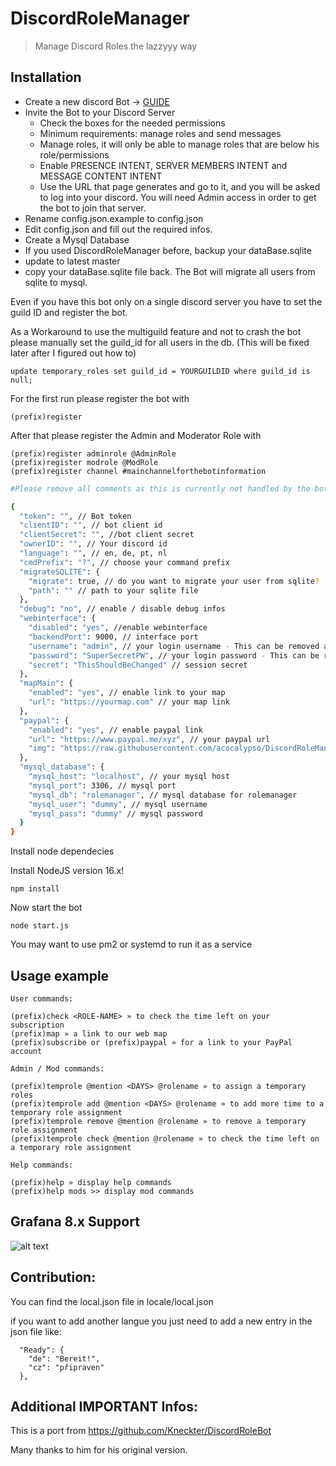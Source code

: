 # DiscordRoleManager
> Manage Discord Roles the lazzyyy way


## Installation

- Create a new discord Bot -> [GUIDE](https://discordpy.readthedocs.io/en/latest/discord.html)
- Invite the Bot to your Discord Server
	- Check the boxes for the needed permissions
	- Minimum requirements: manage roles and send messages
	- Manage roles, it will only be able to manage roles that are below his role/permissions
	- Enable PRESENCE INTENT, SERVER MEMBERS INTENT and MESSAGE CONTENT INTENT
	- Use the URL that page generates and go to it, and you will be asked to log into your discord. You will need Admin access in order to get the bot to join that server.
- Rename config.json.example to config.json
- Edit config.json and fill out the required infos.
- Create a Mysql Database
- If you used DiscordRoleManager before, backup your dataBase.sqlite 
- update to latest master 
- copy your dataBase.sqlite file back. The Bot will migrate all users from sqlite to mysql.

Even if you have this bot only on a single discord server you have to set the guild ID and register the bot.

As a Workaround to use the multiguild feature and not to crash the bot please manually set the guild_id for all users in the db.
(This will be fixed later after I figured out how to)

```update temporary_roles set guild_id = YOURGUILDID where guild_id is null;```

For the first run please register the bot with
```
(prefix)register
```
After that please register the Admin and Moderator Role with
```
(prefix)register adminrole @AdminRole
(prefix)register modrole @ModRole
(prefix)register channel #mainchannelforthebotinformation
```

```sh
#Please remove all comments as this is currently not handled by the bot!

{
  "token": "", // Bot token
  "clientID": "", // bot client id
  "clientSecret": "", //bot client secret
  "ownerID": "", // Your discord id
  "language": "", // en, de, pt, nl
  "cmdPrefix": "?", // choose your command prefix
  "migrateSQLITE": {
    "migrate": true, // do you want to migrate your user from sqlite?
    "path": "" // path to your sqlite file
  },
  "debug": "no", // enable / disable debug infos
  "webinterface": {
    "disabled": "yes", //enable webinterface
    "backendPort": 9000, // interface port
    "username": "admin", // your login username - This can be removed afterwards
    "password": "SuperSecretPW", // your login password - This can be removed afterwards
    "secret": "ThisShouldBeChanged" // session secret
  },
  "mapMain": {
    "enabled": "yes", // enable link to your map
    "url": "https://yourmap.com" // your map link
  },
  "paypal": {
    "enabled": "yes", // enable paypal link
    "url": "https://www.paypal.me/xyz", // your paypal url
    "img": "https://raw.githubusercontent.com/acocalypso/DiscordRoleManager/master/paypal_icon.jpg"
  },
  "mysql_database": {
    "mysql_host": "localhost", // your mysql host
    "mysql_port": 3306, // mysql port
    "mysql_db": "rolemanager", // mysql database for rolemanager
    "mysql_user": "dummy", // mysql username
    "mysql_pass": "dummy" // mysql password
  }
}


```
Install node dependecies

Install NodeJS version 16.x!

```
npm install
```

Now start the bot

```
node start.js
```

You may want to use pm2 or systemd to run it as a service

## Usage example

```
User commands:

(prefix)check <ROLE-NAME> » to check the time left on your subscription
(prefix)map » a link to our web map
(prefix)subscribe or (prefix)paypal » for a link to your PayPal account

Admin / Mod commands:

(prefix)temprole @mention <DAYS> @rolename » to assign a temporary roles
(prefix)temprole add @mention <DAYS> @rolename » to add more time to a temporary role assignment
(prefix)temprole remove @mention @rolename » to remove a temporary role assignment
(prefix)temprole check @mention @rolename » to check the time left on a temporary role assignment

Help commands:

(prefix)help » display help commands
(prefix)help mods >> display mod commands
```

## Grafana 8.x Support

![alt text](https://raw.githubusercontent.com/acocalypso/DiscordRoleManager/backend/grafana_donators.PNG)

## Contribution:

You can find the local.json file in locale/local.json

if you want to add another langue you just need to add a new entry in the json file like:

```
  "Ready": {
    "de": "Bereit!",
    "cz": "připraven"
  },
```

## Additional IMPORTANT Infos:
This is a port from https://github.com/Kneckter/DiscordRoleBot

Many thanks to him for his original version.
